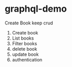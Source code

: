 # graphql-demo

Create Book keep crud

1. Create book
2. List books
3. Filter books
4. delete book
5. update book
6. authentication
